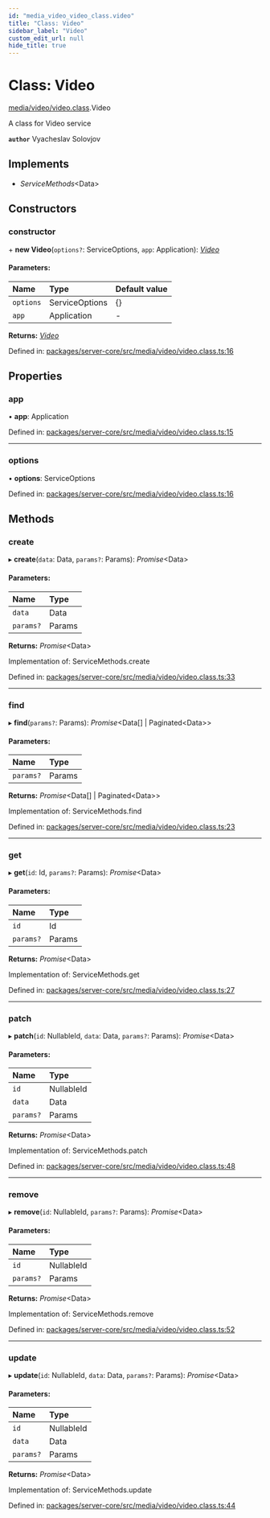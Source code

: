 ```yaml
---
id: "media_video_video_class.video"
title: "Class: Video"
sidebar_label: "Video"
custom_edit_url: null
hide_title: true
---
```


# Class: Video

[media/video/video.class](../modules/media_video_video_class.md).Video

A class for Video service

**`author`** Vyacheslav Solovjov

## Implements

* *ServiceMethods*<Data\>

## Constructors

### constructor

\+ **new Video**(`options?`: ServiceOptions, `app`: Application): [*Video*](media_video_video_class.video.md)

#### Parameters:

Name | Type | Default value |
:------ | :------ | :------ |
`options` | ServiceOptions | {} |
`app` | Application | - |

**Returns:** [*Video*](media_video_video_class.video.md)

Defined in: [packages/server-core/src/media/video/video.class.ts:16](https://github.com/xr3ngine/xr3ngine/blob/a16a45d7e/packages/server-core/src/media/video/video.class.ts#L16)

## Properties

### app

• **app**: Application

Defined in: [packages/server-core/src/media/video/video.class.ts:15](https://github.com/xr3ngine/xr3ngine/blob/a16a45d7e/packages/server-core/src/media/video/video.class.ts#L15)

___

### options

• **options**: ServiceOptions

Defined in: [packages/server-core/src/media/video/video.class.ts:16](https://github.com/xr3ngine/xr3ngine/blob/a16a45d7e/packages/server-core/src/media/video/video.class.ts#L16)

## Methods

### create

▸ **create**(`data`: Data, `params?`: Params): *Promise*<Data\>

#### Parameters:

Name | Type |
:------ | :------ |
`data` | Data |
`params?` | Params |

**Returns:** *Promise*<Data\>

Implementation of: ServiceMethods.create

Defined in: [packages/server-core/src/media/video/video.class.ts:33](https://github.com/xr3ngine/xr3ngine/blob/a16a45d7e/packages/server-core/src/media/video/video.class.ts#L33)

___

### find

▸ **find**(`params?`: Params): *Promise*<Data[] \| Paginated<Data\>\>

#### Parameters:

Name | Type |
:------ | :------ |
`params?` | Params |

**Returns:** *Promise*<Data[] \| Paginated<Data\>\>

Implementation of: ServiceMethods.find

Defined in: [packages/server-core/src/media/video/video.class.ts:23](https://github.com/xr3ngine/xr3ngine/blob/a16a45d7e/packages/server-core/src/media/video/video.class.ts#L23)

___

### get

▸ **get**(`id`: Id, `params?`: Params): *Promise*<Data\>

#### Parameters:

Name | Type |
:------ | :------ |
`id` | Id |
`params?` | Params |

**Returns:** *Promise*<Data\>

Implementation of: ServiceMethods.get

Defined in: [packages/server-core/src/media/video/video.class.ts:27](https://github.com/xr3ngine/xr3ngine/blob/a16a45d7e/packages/server-core/src/media/video/video.class.ts#L27)

___

### patch

▸ **patch**(`id`: NullableId, `data`: Data, `params?`: Params): *Promise*<Data\>

#### Parameters:

Name | Type |
:------ | :------ |
`id` | NullableId |
`data` | Data |
`params?` | Params |

**Returns:** *Promise*<Data\>

Implementation of: ServiceMethods.patch

Defined in: [packages/server-core/src/media/video/video.class.ts:48](https://github.com/xr3ngine/xr3ngine/blob/a16a45d7e/packages/server-core/src/media/video/video.class.ts#L48)

___

### remove

▸ **remove**(`id`: NullableId, `params?`: Params): *Promise*<Data\>

#### Parameters:

Name | Type |
:------ | :------ |
`id` | NullableId |
`params?` | Params |

**Returns:** *Promise*<Data\>

Implementation of: ServiceMethods.remove

Defined in: [packages/server-core/src/media/video/video.class.ts:52](https://github.com/xr3ngine/xr3ngine/blob/a16a45d7e/packages/server-core/src/media/video/video.class.ts#L52)

___

### update

▸ **update**(`id`: NullableId, `data`: Data, `params?`: Params): *Promise*<Data\>

#### Parameters:

Name | Type |
:------ | :------ |
`id` | NullableId |
`data` | Data |
`params?` | Params |

**Returns:** *Promise*<Data\>

Implementation of: ServiceMethods.update

Defined in: [packages/server-core/src/media/video/video.class.ts:44](https://github.com/xr3ngine/xr3ngine/blob/a16a45d7e/packages/server-core/src/media/video/video.class.ts#L44)
